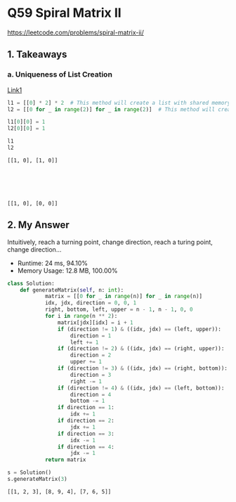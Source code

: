 
# Q59 Spiral Matrix II

https://leetcode.com/problems/spiral-matrix-ii/

## 1. Takeaways

### a. Uniqueness of List Creation

[Link1](https://stackoverflow.com/questions/13347559/create-empty-matrix-python)


```python
l1 = [[0] * 2] * 2  # This method will create a list with shared memory.
l2 = [[0 for _ in range(2)] for _ in range(2)]  # This method will create unique element.

l1[0][0] = 1
l2[0][0] = 1

l1
l2
```




    [[1, 0], [1, 0]]






    [[1, 0], [0, 0]]



## 2. My Answer

Intuitively, reach a turning point, change direction, reach a turing point, change direction...

- Runtime: 24 ms, 94.10%
- Memory Usage: 12.8 MB, 100.00%


```python
class Solution:
    def generateMatrix(self, n: int):
            matrix = [[0 for _ in range(n)] for _ in range(n)]
            idx, jdx, direction = 0, 0, 1
            right, bottom, left, upper = n - 1, n - 1, 0, 0
            for i in range(n ** 2):
                matrix[jdx][idx] = i + 1
                if (direction != 1) & ((idx, jdx) == (left, upper)):
                    direction = 1
                    left += 1
                if (direction != 2) & ((idx, jdx) == (right, upper)):
                    direction = 2
                    upper += 1
                if (direction != 3) & ((idx, jdx) == (right, bottom)):
                    direction = 3
                    right -= 1
                if (direction != 4) & ((idx, jdx) == (left, bottom)):
                    direction = 4
                    bottom -= 1
                if direction == 1:
                    idx += 1
                if direction == 2:
                    jdx += 1
                if direction == 3:
                    idx -= 1
                if direction == 4:
                    jdx -= 1
            return matrix
```


```python
s = Solution()
s.generateMatrix(3)
```




    [[1, 2, 3], [8, 9, 4], [7, 6, 5]]




```python

```
